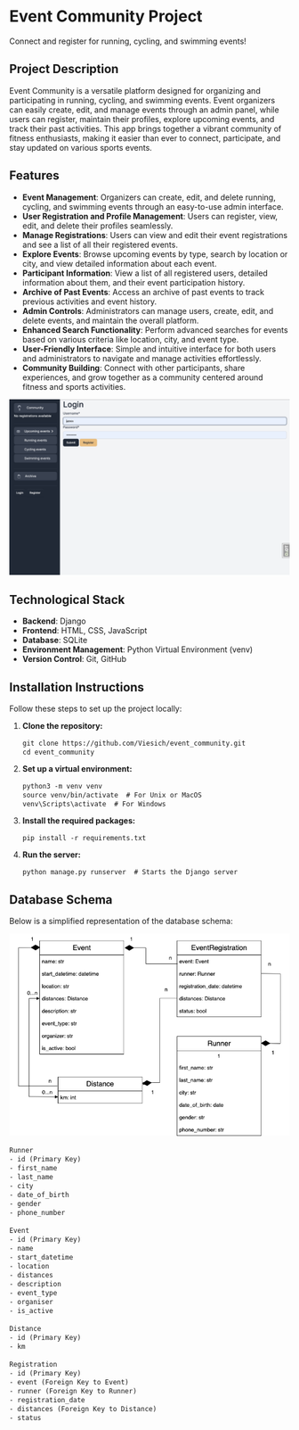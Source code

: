 # Event Community Project

Connect and register for running, cycling, and swimming events!

## Project Description

Event Community is a versatile platform designed for organizing and participating in running, cycling, and swimming events. Event organizers can easily create, edit, and manage events through an admin panel, while users can register, maintain their profiles, explore upcoming events, and track their past activities. This app brings together a vibrant community of fitness enthusiasts, making it easier than ever to connect, participate, and stay updated on various sports events.

## Features

* **Event Management**: Organizers can create, edit, and delete running, cycling, and swimming events through an easy-to-use admin interface.
* **User Registration and Profile Management**: Users can register, view, edit, and delete their profiles seamlessly.
* **Manage Registrations**: Users can view and edit their event registrations and see a list of all their registered events.
* **Explore Events**: Browse upcoming events by type, search by location or city, and view detailed information about each event.
* **Participant Information**: View a list of all registered users, detailed information about them, and their event participation history.
* **Archive of Past Events**: Access an archive of past events to track previous activities and event history.
* **Admin Controls**: Administrators can manage users, create, edit, and delete events, and maintain the overall platform.
* **Enhanced Search Functionality**: Perform advanced searches for events based on various criteria like location, city, and event type.
* **User-Friendly Interface**: Simple and intuitive interface for both users and administrators to navigate and manage activities effortlessly.
* **Community Building**: Connect with other participants, share experiences, and grow together as a community centered around fitness and sports activities.

![website interface](demo.png)

## Technological Stack

* **Backend**: Django
* **Frontend**: HTML, CSS, JavaScript
* **Database**: SQLite
* **Environment Management**: Python Virtual Environment (venv)
* **Version Control**: Git, GitHub

## Installation Instructions

Follow these steps to set up the project locally:

1. **Clone the repository:**
    ```shell
    git clone https://github.com/Viesich/event_community.git
    cd event_community
    ```

2. **Set up a virtual environment:**
    ```shell
    python3 -m venv venv
    source venv/bin/activate  # For Unix or MacOS
    venv\Scripts\activate  # For Windows
    ```

3. **Install the required packages:**
    ```shell
    pip install -r requirements.txt
    ```

4. **Run the server:**
    ```shell
    python manage.py runserver  # Starts the Django server
    ```

## Database Schema

Below is a simplified representation of the database schema:

![website interface](runner_community.drawio.png)
```plaintext
Runner
- id (Primary Key)
- first_name
- last_name
- city
- date_of_birth
- gender
- phone_number

Event
- id (Primary Key)
- name
- start_datetime
- location
- distances
- description
- event_type
- organiser
- is_active

Distance
- id (Primary Key)
- km

Registration
- id (Primary Key)
- event (Foreign Key to Event)
- runner (Foreign Key to Runner)
- registration_date
- distances (Foreign Key to Distance)
- status
